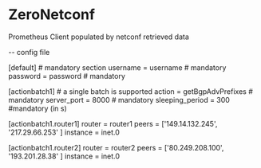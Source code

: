 # ZeroNetconf
Prometheus Client populated by netconf retrieved data

-- config file


[default] # mandatory section
username = username # mandatory
password = password # mandatory

[actionbatch1]    # a single batch is supported
action = getBgpAdvPrefixes # mandatory
server_port = 8000 # mandatory
sleeping_period = 300 #mandatory (in s)

  [actionbatch1.router1]
    router = router1
    peers = ['149.14.132.245', '217.29.66.253' ]
    instance = inet.0

  [actionbatch1.router2]
    router = router2
    peers = ['80.249.208.100', '193.201.28.38' ]
    instance = inet.0


